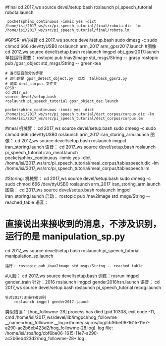 #final
    cd 2017_ws
    source devel/setup.bash
    roslaunch pi_speech_tutorial robota.launch
    
     pocketsphinx_continuous -inmic yes -dict /home/isi/2017_ws/src/pi_speech_tutorial/final/robota.dic -lm /home/isi/2017_ws/src/pi_speech_tutorial/final/robota.lm
    
#GPSR:
    #机械臂
    cd 2017_ws
    source devel/setup.bash
    sudo dmesg -c
    sudo chmod 666 /dev/ttyUSB0
    roslaunch arm_2017 arm_gpsr2017.launch
    #图像
    cd 2017_ws
    source devel/setup.bash
    roslaunch imgpcl obj_gpsr2017.launch
    单独运行需要：
    rostopic pub /nav2image std_msgs/String -- grasp
    rostopic pub /gpsr_object std_msgs/String -- green-tea

    # 运行语音部分的步骤
    # 运行的是 gpsr_detect_object.py  以及  talkback_gpsr2.py
    # 词库 dect_corpus 文件夹
    GPSR:
    cd 2017_ws
    source devel/setup.bash
    roslaunch pi_speech_tutorial gpsr_object_dec.launch 

    pocketsphinx_continuous -inmic yes -dict /home/isi/2017_ws/src/pi_speech_tutorial/dect_corpus/corpus.dic -lm /home/isi/2017_ws/src/pi_speech_tutorial/dect_corpus/corpus.lm
    
#meal
    机械臂：
        cd 2017_ws
        source devel/setup.bash
        sudo dmesg -c
        sudo chmod 666 /dev/ttyUSB0
        roslaunch arm_2017 iran_storing_arm.launch 
    图像：
        cd 2017_ws
        source devel/setup.bash
        roslaunch imgpcl iran_storing.launch
    语音：
        cd 2017_ws
        source devel/setup.bash
        roslaunch pi_speech_tutorial iran_meal.launch  
    pocketsphinx_continuous -inmic yes -dict /home/isi/2017_ws/src/pi_speech_tutorial/meal_corpus/tablespeech.dic -lm /home/isi/2017_ws/src/pi_speech_tutorial/meal_corpus/tablespeech.lm

#Storing:
    机械臂：
        cd 2017_ws
        source devel/setup.bash
        sudo dmesg -c
        sudo chmod 666 /dev/ttyUSB0
        roslaunch arm_2017 iran_storing_arm.launch
    图像：
        cd 2017_ws
        source devel/setup.bash
        roslaunch imgpcl iran_storing.launch
    启动：
        rostopic pub /nav2image std_msgs/String -- reached_table
    语音：
# 直接说出来接收到的消息，不涉及识别，运行的是 manipulation_sp.py

 cd 2017_ws
 source devel/setup.bash
 roslaunch pi_speech_tutorial manipulation_sp.launch 

    运行： rostopic pub /nav2image std_msgs/String -- reached_table
#人脸：
cd 2017_ws
source devel/setup.bash
    训练：rosrun imgpcl gender_train
    针对：2016
        roslaunch imgpcl gender2016hsn.launch
        语音：
        cd 2017_ws
        source devel/setup.bash
        roslaunch pi_speech_tutorial recog.launch
    
    针对2017:无操作者识别
        roslaunch imgpcl gender2017.launch

类似错误：
[hog_followme-28] process has died [pid 10308, exit code -11, cmd /home/isi/2017_ws/devel/lib/imgpcl/hog_followme __name:=hog_followme __log:=/home/isi/.ros/log/cbf6be06-1615-11e7-a290-ac2b6eb423d2/hog_followme-28.log].
log file: /home/isi/.ros/log/cbf6be06-1615-11e7-a290-ac2b6eb423d2/hog_followme-28*.log

